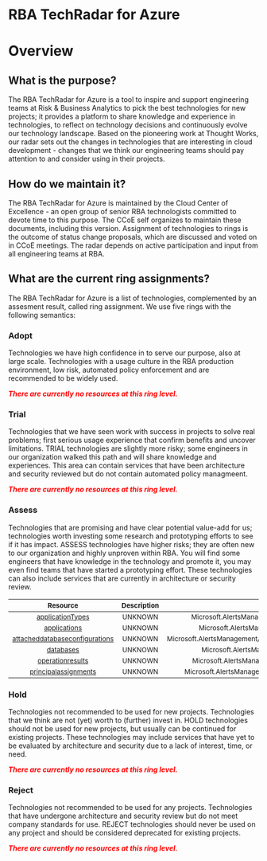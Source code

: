 
RBA TechRadar for Azure
=======================

# Overview

## What is the purpose?


The RBA TechRadar for Azure is a tool to inspire and support engineering teams at Risk & Business Analytics to pick the best technologies for new projects; it provides a platform to share knowledge and experience in technologies, to reflect on technology decisions and continuously evolve our technology landscape.  Based on the pioneering work at Thought Works, our radar sets out the changes in technologies that are interesting in cloud development - changes that we think our engineering teams should pay attention to and consider using in their projects.
## How do we maintain it?


The RBA TechRadar for Azure is maintained by the Cloud Center of Excellence - an open group of senior RBA technologists committed to devote time to this purpose.  The CCoE self organizes to maintain these documents, including this version.  Assignment of technologies to rings is the outcome of status change proposals, which are discussed and voted on in CCoE meetings.  The radar depends on active participation and input from all engineering teams at RBA.
## What are the current ring assignments?


The RBA TechRadar for Azure is a list of technologies, complemented by an assesment result, called ring assignment.  We use five rings with the following semantics:
### Adopt


Technologies we have high confidence in to serve our purpose, also at large scale.  Technologies with a usage culture in the RBA production environment, low risk, automated policy enforcement and are recommended to be widely used.  
  
***<font color="red"> There are currently no resources at this ring level. </font>***
### Trial


Technologies that we have seen work with success in projects to solve real problems;  first serious usage experience that confirm benefits and uncover limitations.  TRIAL technologies are slightly more risky; some engineers in our organization walked this path and will share knowledge and experiences.  This area can contain services that have been architecture and security reviewed but do not contain automated policy managmeent.  
  
***<font color="red"> There are currently no resources at this ring level. </font>***
### Assess


Technologies that are promising and have clear potential value-add for us; technologies worth investing some research and prototyping efforts to see if it has impact.  ASSESS technologies have higher risks;  they are often new to our organization and highly unproven within RBA.  You will find some engineers that have knowledge in the technology and promote it, you may even find teams that have started a prototyping effort.  These technologies can also include services that are currently in architecture or security review.  

|<sub>Resource</sub>|<sub>Description</sub>|<sub>Path</sub>|<sub>Status</sub>|
| :---: | :---: | :---: | :---: |
|<sub>[applicationTypes](https://github.com/openrba/python-azure-techradar/tree/master/Microsoft.AlertsManagement/clusters/applicationTypes)</sub>|<sub>UNKNOWN</sub>|<sub>Microsoft.AlertsManagement/clusters/applicationTypes</sub>|<sub>ASSESS</sub>|
|<sub>[applications](https://github.com/openrba/python-azure-techradar/tree/master/Microsoft.AlertsManagement/clusters/applications)</sub>|<sub>UNKNOWN</sub>|<sub>Microsoft.AlertsManagement/clusters/applications</sub>|<sub>ASSESS</sub>|
|<sub>[attacheddatabaseconfigurations](https://github.com/openrba/python-azure-techradar/tree/master/Microsoft.AlertsManagement/clusters/attacheddatabaseconfigurations)</sub>|<sub>UNKNOWN</sub>|<sub>Microsoft.AlertsManagement/clusters/attacheddatabaseconfigurations</sub>|<sub>ASSESS</sub>|
|<sub>[databases](https://github.com/openrba/python-azure-techradar/tree/master/Microsoft.AlertsManagement/clusters/databases)</sub>|<sub>UNKNOWN</sub>|<sub>Microsoft.AlertsManagement/clusters/databases</sub>|<sub>ASSESS</sub>|
|<sub>[operationresults](https://github.com/openrba/python-azure-techradar/tree/master/Microsoft.AlertsManagement/clusters/operationresults)</sub>|<sub>UNKNOWN</sub>|<sub>Microsoft.AlertsManagement/clusters/operationresults</sub>|<sub>ASSESS</sub>|
|<sub>[principalassignments](https://github.com/openrba/python-azure-techradar/tree/master/Microsoft.AlertsManagement/clusters/principalassignments)</sub>|<sub>UNKNOWN</sub>|<sub>Microsoft.AlertsManagement/clusters/principalassignments</sub>|<sub>ASSESS</sub>|

### Hold


Technologies not recommended to be used for new projects. Technologies that we think are not (yet) worth to (further) invest in.  HOLD technologies should not be used for new projects, but usually can be continued for existing projects.  These technologies may include services that have yet to be evaluated by architecture and security due to a lack of interest, time, or need.  
  
***<font color="red"> There are currently no resources at this ring level. </font>***
### Reject


Technologies not recommended to be used for any projects. Technologies that have undergone architecture and security review but do not meet company standards for use.  REJECT technologies should never be used on any project and should be considered deprecated for existing projects.  
  
***<font color="red"> There are currently no resources at this ring level. </font>***